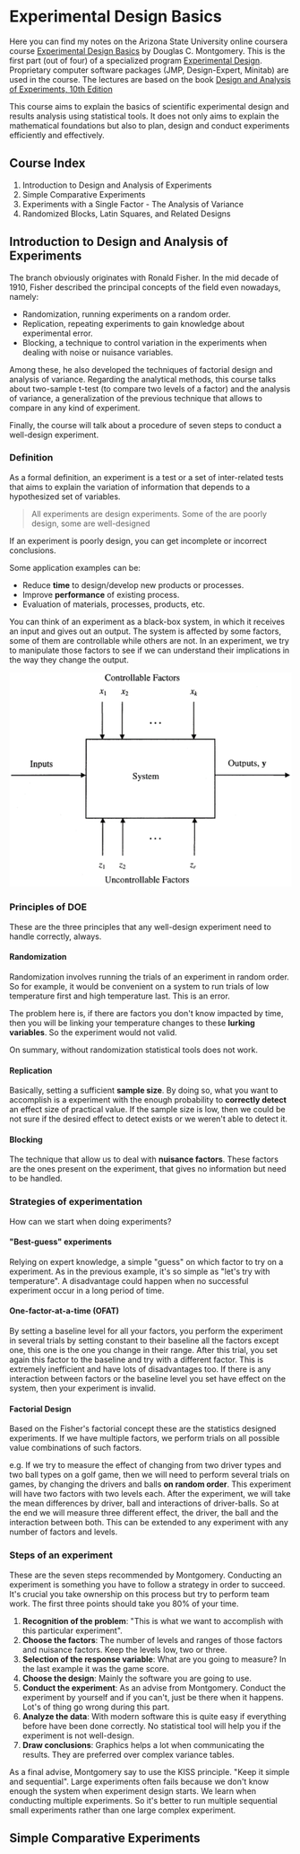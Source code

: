 # Experimental Design Basics

Here you can find my notes on the Arizona State University online coursera course [Experimental Design Basics](https://www.coursera.org/learn/introduction-experimental-design-basics) by Douglas C. Montgomery. This is the first part (out of four) of a specialized program [Experimental Design](https://www.coursera.org/specializations/design-experiments). Proprietary computer software packages (JMP, Design-Expert, Minitab) are used in the course. The lectures are based on the book [Design and Analysis of Experiments, 10th Edition](https://www.wiley.com/en-us/Design+and+Analysis+of+Experiments%2C+10th+Edition-p-9781119492443)

This course aims to explain the basics of scientific experimental design and results analysis using statistical tools. It does not only aims to explain the mathematical foundations but also to plan, design and conduct experiments efficiently and effectively.

## Course Index

1. Introduction to Design and Analysis of Experiments
2. Simple Comparative Experiments
3. Experiments with a Single Factor - The Analysis of Variance
4. Randomized Blocks, Latin Squares, and Related Designs

## Introduction to Design and Analysis of Experiments

The branch obviously originates with Ronald Fisher. In the mid decade of 1910, Fisher described the principal concepts of the field even nowadays, namely:

 - Randomization, running experiments on a random order.
 - Replication, repeating experiments to gain knowledge about experimental error.
 - Blocking, a technique to control variation in the experiments when dealing with noise or nuisance variables.

Among these, he also developed the techniques of factorial design and analysis of variance. Regarding the analytical methods, this course talks about two-sample t-test (to compare two levels of a factor) and the analysis of variance, a generalization of the previous technique that allows to compare in any kind of experiment.

Finally, the course will talk about a procedure of seven steps to conduct a well-design experiment.

### Definition

As a formal definition, an experiment is a test or a set of inter-related tests that aims to explain the variation of information that depends to a hypothesized set of variables.

> All experiments are design experiments. Some of the are poorly design, some are well-designed

If an experiment is poorly design, you can get incomplete or incorrect conclusions.

Some application examples can be:

 - Reduce **time** to design/develop new products or processes.
 - Improve **performance** of existing process.
 - Evaluation of materials, processes, products, etc.

You can think of an experiment as a black-box system, in which it receives an input and gives out an output. The system is affected by some factors, some of them are controllable while others are not. In an experiment, we try to manipulate those factors to see if we can understand their implications in the way they change the output.

![](media/dei_1.png)

### Principles of DOE

These are the three principles that any well-design experiment need to handle correctly, always.

#### Randomization

Randomization involves running the trials of an experiment in random order. So for example, it would be convenient on a system to run trials of low temperature first and high temperature last. This is an error.

The problem here is, if there are factors you don't know impacted by time, then you will be linking your temperature changes to these **lurking variables**. So the experiment would not valid.

On summary, without randomization statistical tools does not work.

#### Replication

Basically, setting a sufficient **sample size**. By doing so, what you want to accomplish is a experiment with the enough probability to **correctly detect** an effect size of practical value. If the sample size is low, then we could be not sure if the desired effect to detect exists or we weren't able to detect it.

#### Blocking

The technique that allow us to deal with **nuisance factors**. These factors are the ones present on the experiment, that gives no information but need to be handled.

### Strategies of experimentation

How can we start when doing experiments?

#### "Best-guess" experiments

Relying on expert knowledge, a simple "guess" on which factor to try on a experiment. As in the previous example, it's so simple as "let's try with temperature". A disadvantage could happen when no successful experiment occur in a long period of time.

#### One-factor-at-a-time (OFAT)

By setting a baseline level for all your factors, you perform the experiment in several trials by setting constant to their baseline all the factors except one, this one is the one you change in their range. After this trial, you set again this factor to the baseline and try with a different factor. This is extremely inefficient and have lots of disadvantages too. If there is any interaction between factors or the baseline level you set have effect on the system, then your experiment is invalid.

#### Factorial Design

Based on the Fisher's factorial concept these are the statistics designed experiments. If we have multiple factors, we perform trials on all possible value combinations of such factors. 

e.g. If we try to measure the effect of changing from two driver types and two ball types on a golf game, then we will need to perform several trials on games, by changing the drivers and balls **on random order**. This experiment will have two factors with two levels each. After the experiment, we will take the mean differences by driver, ball and interactions of driver-balls. So at the end we will measure three different effect, the driver, the ball and the interaction between both. This can be extended to any experiment with any number of factors and levels.

### Steps of an experiment

These are the seven steps recommended by Montgomery. Conducting an experiment is something you have to follow a strategy in order to succeed. It's crucial you take ownership on this process but try to perform team work. The first three points should take you 80% of your time.

1. **Recognition of the problem**: "This is what we want to accomplish with this particular experiment".
2. **Choose the factors**: The number of levels and ranges of those factors and nuisance factors. Keep the levels low, two or three.
3. **Selection of the response variable**: What are you going to measure? In the last example it was the game score.
4. **Choose the design**: Mainly the software you are going to use.
5. **Conduct the experiment**: As an advise from Montgomery. Conduct the experiment by yourself and if you can't, just be there when it happens. Lot's of thing go wrong during this part.
6. **Analyze the data**: With modern software this is quite easy if everything before have been done correctly. No statistical tool will help you if the experiment is not well-design.
7. **Draw conclusions**: Graphics helps a lot when communicating the results. They are preferred over complex variance tables.

As a final advise, Montgomery say to use the KISS principle. "Keep it simple and sequential". Large experiments often fails because we don't know enough the system when experiment design starts. We learn when conducting multiple experiments. So it's better to run multiple sequential small experiments rather than one large complex experiment.


## Simple Comparative Experiments


